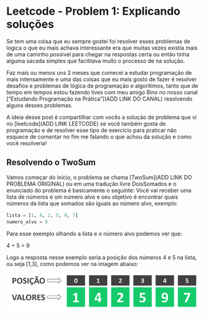 # Leetcode - Problem 1: Explicando soluções

Se tem uma coisa que eu sempre gostei foi resolver esses problemas de lógica o que eu mais achava interessante era que
muitas vezes existia mais de uma caminho possível para chegar na respostas certa ou então tinha alguma sacada simples
que facilitava muito o processo de na solução.

Faz mais ou menos uns 2 meses que comecei a estudar programação de mais intensamente e uma das coisas que eu mais gosto
de fazer é resolver desafios e problemas de lógica de programação e algoritimos, tanto que de tempo em tempos estou
fazendo lives com meu amigo Bino no nosso canal [“Estudando Programação na Prática”](ADD LINK DO CANAL) resolvendo
alguns desses problemas.

A ideia desse post é compartilhar com vocês a solução de problema que vi no [leetcode](ADD LINK LEETCODE) se você também
gosta de programação e de resolver esse tipo de exercício para praticar não esquece de comentar no fim me falando o que
achou da solução e como você resolveria!

## Resolvendo o TwoSum

Vamos começar do início, o problema se chama [TwoSum](ADD LINK DO PROBLEMA ORIGINAL) ou em uma tradução livre
DoisSomados e o enunciado do problema é basicamente o seguinte:
Você vai receber uma lista de números e um número alvo e seu objetivo é encontrar quais números da lista que somados são
iguais ao número alvo, exemplo:
```python
lista = [1, 4, 2, 5, 9, 7]
numero_alvo = 9
```
Para esse exemplo olhando a lista e o número alvo podemos ver que:

4 + 5 = 9

Logo a resposta nesse exemplo seria a posição dos números 4 e 5 na lista, ou seja [1,3], como podemos ver na
imagem abaixo:

![img_1.png](images/img1-posicao-e-valores.png)
